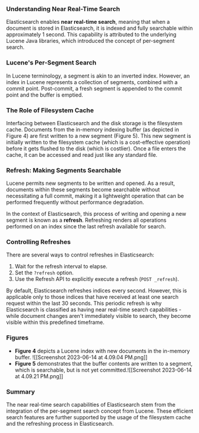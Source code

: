 ### Understanding Near Real-Time Search
Elasticsearch enables **near real-time search**, meaning that when a document is stored in Elasticsearch, it is indexed and fully searchable within approximately 1 second. This capability is attributed to the underlying Lucene Java libraries, which introduced the concept of per-segment search.

### Lucene's Per-Segment Search
In Lucene terminology, a segment is akin to an inverted index. However, an index in Lucene represents a collection of segments, combined with a commit point. Post-commit, a fresh segment is appended to the commit point and the buffer is emptied.

### The Role of Filesystem Cache
Interfacing between Elasticsearch and the disk storage is the filesystem cache. Documents from the in-memory indexing buffer (as depicted in Figure 4) are first written to a new segment (Figure 5). This new segment is initially written to the filesystem cache (which is a cost-effective operation) before it gets flushed to the disk (which is costlier). Once a file enters the cache, it can be accessed and read just like any standard file.

### Refresh: Making Segments Searchable
Lucene permits new segments to be written and opened. As a result, documents within these segments become searchable without necessitating a full commit, making it a lightweight operation that can be performed frequently without performance degradation.

In the context of Elasticsearch, this process of writing and opening a new segment is known as a **refresh**. Refreshing renders all operations performed on an index since the last refresh available for search.

### Controlling Refreshes
There are several ways to control refreshes in Elasticsearch:

1. Wait for the refresh interval to elapse.
2. Set the `?refresh` option.
3. Use the Refresh API to explicitly execute a refresh (`POST _refresh`).

By default, Elasticsearch refreshes indices every second. However, this is applicable only to those indices that have received at least one search request within the last 30 seconds. This periodic refresh is why Elasticsearch is classified as having near real-time search capabilities - while document changes aren't immediately visible to search, they become visible within this predefined timeframe. 

### Figures
* **Figure 4** depicts a Lucene index with new documents in the in-memory buffer. ![[Screenshot 2023-06-14 at 4.09.04 PM.png]]
* **Figure 5** demonstrates that the buffer contents are written to a segment, which is searchable, but is not yet committed.![[Screenshot 2023-06-14 at 4.09.21 PM.png]]
### Summary
The near real-time search capabilities of Elasticsearch stem from the integration of the per-segment search concept from Lucene. These efficient search features are further supported by the usage of the filesystem cache and the refreshing process in Elasticsearch.